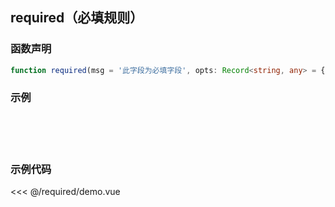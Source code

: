 ## required（必填规则）

### 函数声明

```ts
function required(msg = '此字段为必填字段', opts: Record<string, any> = {})
```

### 示例

<script setup>
import '../../node_modules/hongluan-ui/dist/index.css'
import Demo from './demo.vue'
</script>

<br ><Demo /><br ><br >

### 示例代码

<<< @/required/demo.vue
